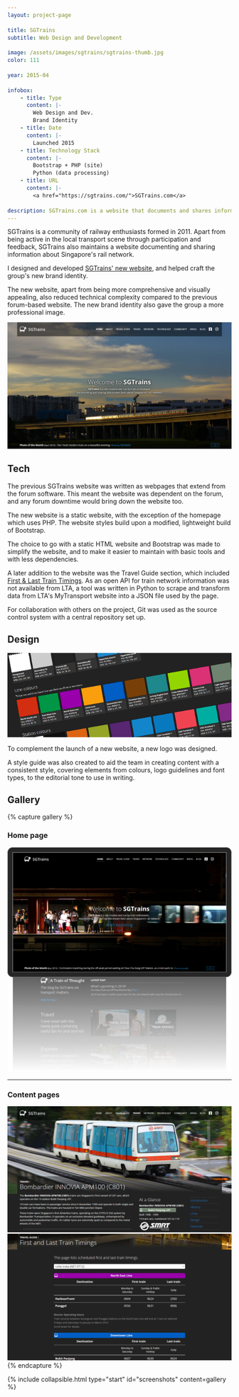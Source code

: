 ```yaml
---
layout: project-page

title: SGTrains
subtitle: Web Design and Development

image: /assets/images/sgtrains/sgtrains-thumb.jpg
color: 111

year: 2015-04

infobox: 
    - title: Type
      content: |-
        Web Design and Dev.
        Brand Identity
    - title: Date
      content: |- 
        Launched 2015
    - title: Technology Stack
      content: |-
        Bootstrap + PHP (site)
        Python (data processing)
    - title: URL
      content: |-
        <a href="https://sgtrains.com/">SGTrains.com</a>

description: SGTrains.com is a website that documents and shares information about Singapore's rail network. 
---
```


SGTrains is a community of railway enthusiasts formed in 2011. Apart from being active in the local transport scene through participation and feedback, SGTrains also maintains a website documenting and sharing information about Singapore's rail network. 

I designed and developed [SGTrains' new website](https://sgtrains.com/), and helped craft the group's new brand identity. 

The new website, apart from being more comprehensive and visually appealing, also reduced technical complexity compared to the previous forum-based website. The new brand identity also gave the group a more professional image.

![Screenshot of the SGTrains homepage](/assets/images/sgtrains/sgtrains-hero.png)


## Tech

The previous SGTrains website was written as webpages that extend from the forum software. This meant the website was dependent on the forum, and any forum downtime would bring down the website too. 

The new website is a static website, with the exception of the homepage which uses PHP. The website styles build upon a modified, lightweight build of Bootstrap. 

The choice to go with a static HTML website and Bootstrap was made to simplify the website, and to make it easier to maintain with basic tools and with less dependencies.

A later addition to the website was the Travel Guide section, which included [First & Last Train Timings](https://www.sgtrains.com/guide-traintiming.html). As an open API for train network information was not available from LTA, a tool was written in Python to scrape and transform data from LTA's MyTransport website into a JSON file used by the page.

For collaboration with others on the project, Git was used as the source control system with a central repository set up. 

## Design

![Snippet of the style guide](/assets/images/sgtrains/sgtrains-design.png)

To complement the launch of a new website, a new logo was designed. 

A style guide was also created to aid the team in creating content with a consistent style, covering elements from colours, logo guidelines and font types, to the  editorial tone to use in writing. 

## Gallery

{% capture gallery %}
### Home page
![Screenshot of the SGTrains homepage](/assets/images/sgtrains/sgtrains-home.png)

-----

### Content pages
![Screenshot of the rolling stock page](/assets/images/sgtrains/sgtrains-rollingstock.png)
![Screenshot of the last train page](/assets/images/sgtrains/sgtrains-lasttrain.png)
{% endcapture %}

{% include collapsible.html type="start" id="screenshots" content=gallery %}
